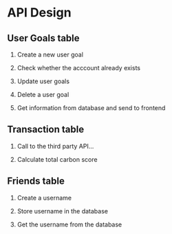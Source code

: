 # API Design

## User Goals table

1. Create a new user goal

2. Check whether the acccount already exists
3. Update user goals
4. Delete a user goal
5. Get information from database and send to frontend

## Transaction table

1. Call to the third party API...

2. Calculate total carbon score

## Friends table

1. Create a username

2. Store username in the database
3. Get the username from the database
